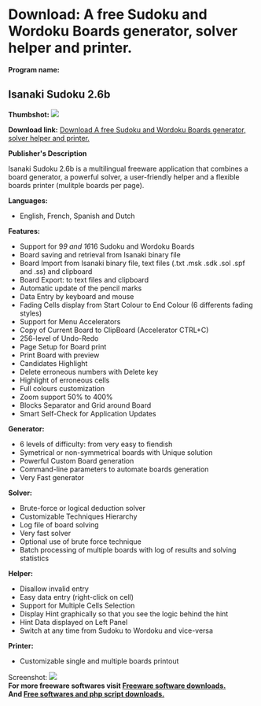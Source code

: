 # Download: A free Sudoku and Wordoku Boards generator, solver helper and printer.

**Program name:**

## Isanaki Sudoku 2.6b

  
**Thumbshot:** ![](http://www.freewarefiles.com/screenshot/isanaki26b_md.jpg)   
  
**Download link:** [Download A free Sudoku and Wordoku Boards generator, solver helper and printer.](http://freesoftwares.boysofts.com/Isanaki_program_44451.html)  
  


**Publisher's Description**  
  


Isanaki Sudoku 2.6b is a multilingual freeware application that combines a board generator, a powerful solver, a user-friendly helper and a flexible boards printer (mulitple boards per page). 

**Languages:**

  * English, French, Spanish and Dutch 

**Features:**

  * Support for 9*9 and 16*16 Sudoku and Wordoku Boards 
  * Board saving and retrieval from Isanaki binary file 
  * Board Import from Isanaki binary file, text files (.txt .msk .sdk .sol .spf and .ss) and clipboard 
  * Board Export: to text files and clipboard 
  * Automatic update of the pencil marks 
  * Data Entry by keyboard and mouse 
  * Fading Cells display from Start Colour to End Colour (6 differents fading styles) 
  * Support for Menu Accelerators 
  * Copy of Current Board to ClipBoard (Accelerator CTRL+C) 
  * 256-level of Undo-Redo 
  * Page Setup for Board print 
  * Print Board with preview 
  * Candidates Highlight 
  * Delete erroneous numbers with Delete key 
  * Highlight of erroneous cells 
  * Full colours customization 
  * Zoom support 50% to 400% 
  * Blocks Separator and Grid around Board 
  * Smart Self-Check for Application Updates 

**Generator:**

  * 6 levels of difficulty: from very easy to fiendish 
  * Symetrical or non-symmetrical boards with Unique solution 
  * Powerful Custom Board generation 
  * Command-line parameters to automate boards generation 
  * Very Fast generator 

**Solver:**

  * Brute-force or logical deduction solver 
  * Customizable Techniques Hierarchy 
  * Log file of board solving 
  * Very fast solver 
  * Optional use of brute force technique 
  * Batch processing of multiple boards with log of results and solving statistics 

**Helper:**

  * Disallow invalid entry 
  * Easy data entry (right-click on cell) 
  * Support for Multiple Cells Selection 
  * Display Hint graphically so that you see the logic behind the hint 
  * Hint Data displayed on Left Panel 
  * Switch at any time from Sudoku to Wordoku and vice-versa 

**Printer:**

  * Customizable single and multiple boards printout 

  
  
Screenshot: ![](http://www.freewarefiles.com/screenshot/isanaki26b.jpg)   
**For more freeware softwares visit [Freeware software downloads.](http://freesoftwares.boysofts.com/)**   
**And [Free softwares and php script downloads.](http://www.boysofts.com/)**
